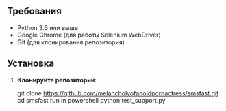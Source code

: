 ## Требования
- Python 3.6 или выше
- Google Chrome (для работы Selenium WebDriver)
- Git (для клонирования репозитория)

## Установка

1. **Клонируйте репозиторий**:

   git clone https://github.com/melancholyofanoldpornactress/smsfast.git
   cd smsfast
   run in powershell
   python test_support.py
